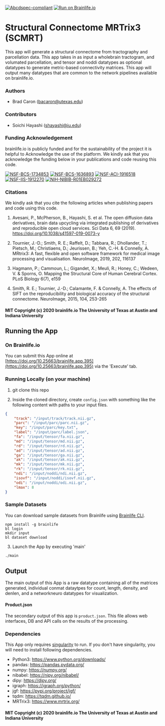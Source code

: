 [![Abcdspec-compliant](https://img.shields.io/badge/ABCD_Spec-v1.1-green.svg)](https://github.com/brain-life/abcd-spec)
[![Run on Brainlife.io](https://img.shields.io/badge/Brainlife-brainlife.app.395-blue.svg)](https://doi.org/10.25663/brainlife.app.395)

# Structural Connectome MRTrix3 (SCMRT)

This app will generate a structural connectome from tractography and parcellation data. This app takes in as input a wholebrain tractogram, and volumated parcellation, and tensor and noddi datatypes as optional datatypes to generate metric-based connectivity matrices. This app will output many datatypes that are common to the network pipelines available on brainlife.io.

### Authors

- Brad Caron (bacaron@utexas.edu)

### Contributors

- Soichi Hayashi (shayashi@iu.edu)

### Funding Acknowledgement

brainlife.io is publicly funded and for the sustainability of the project it is helpful to Acknowledge the use of the platform. We kindly ask that you acknowledge the funding below in your publications and code reusing this code.

[![NSF-BCS-1734853](https://img.shields.io/badge/NSF_BCS-1734853-blue.svg)](https://nsf.gov/awardsearch/showAward?AWD_ID=1734853)
[![NSF-BCS-1636893](https://img.shields.io/badge/NSF_BCS-1636893-blue.svg)](https://nsf.gov/awardsearch/showAward?AWD_ID=1636893)
[![NSF-ACI-1916518](https://img.shields.io/badge/NSF_ACI-1916518-blue.svg)](https://nsf.gov/awardsearch/showAward?AWD_ID=1916518)
[![NSF-IIS-1912270](https://img.shields.io/badge/NSF_IIS-1912270-blue.svg)](https://nsf.gov/awardsearch/showAward?AWD_ID=1912270)
[![NIH-NIBIB-R01EB029272](https://img.shields.io/badge/NIH_NIBIB-R01EB029272-green.svg)](https://grantome.com/grant/NIH/R01-EB029272-01)

### Citations

We kindly ask that you cite the following articles when publishing papers and code using this code.

1. Avesani, P., McPherson, B., Hayashi, S. et al. The open diffusion data derivatives, brain data upcycling via integrated publishing of derivatives and reproducible open cloud services. Sci Data 6, 69 (2019). https://doi.org/10.1038/s41597-019-0073-y

2. Tournier, J.-D.; Smith, R. E.; Raffelt, D.; Tabbara, R.; Dhollander, T.; Pietsch, M.; Christiaens, D.; Jeurissen, B.; Yeh, C.-H. & Connelly, A. MRtrix3: A fast, flexible and open software framework for medical image processing and visualisation. NeuroImage, 2019, 202, 116137

3. Hagmann, P.; Cammoun, L.; Gigandet, X.; Meuli, R.; Honey, C.; Wedeen, V. & Sporns, O. Mapping the Structural Core of Human Cerebral Cortex. PLoS Biology 6(7), e159

4. Smith, R. E.; Tournier, J.-D.; Calamante, F. & Connelly, A. The effects of SIFT on the reproducibility and biological accuracy of the structural connectome. NeuroImage, 2015, 104, 253-265

#### MIT Copyright (c) 2020 brainlife.io The University of Texas at Austin and Indiana University

## Running the App

### On Brainlife.io

You can submit this App online at [https://doi.org/10.25663/brainlife.app.395](https://doi.org/10.25663/brainlife.app.395) via the 'Execute' tab.

### Running Locally (on your machine)

1. git clone this repo

2. Inside the cloned directory, create `config.json` with something like the following content with paths to your input files.

```json
{
    "track": "/input/track/track.nii.gz",
    "parc": "/input/parc/parc.nii.gz",
    "key": "/input/parc/key.txt",
    "label": "/input/parc/label.json",
    "fa": "/input/tensor/fa.nii.gz",
    "md": "/input/tensor/md.nii.gz",
    "rd": "/input/tensor/rd.nii.gz",
    "ad": "/input/tensor/ad.nii.gz",
    "ga": "/input/tensor/ga.nii.gz",
    "ak": "/input/tensor/ak.nii.gz",
    "mk": "/input/tensor/mk.nii.gz",
    "rk": "/input/tensor/rk.nii.gz",
    "ndi": "/input/noddi/ndi.nii.gz",
    "isovf": "/input/noddi/isovf.nii.gz",
    "odi": "/input/noddi/odi.nii.gz",
    "lmax": 8
}
```

### Sample Datasets

You can download sample datasets from Brainlife using [Brainlife CLI](https://github.com/brain-life/cli).

```
npm install -g brainlife
bl login
mkdir input
bl dataset download
```

3. Launch the App by executing 'main'

```bash
./main
```

## Output

The main output of this App is a raw datatype containing all of the matrices generated, individual conmat dataytpes for count, length, density, and denlen, and a networkneuro datatypes for visualization.

#### Product.json

The secondary output of this app is `product.json`. This file allows web interfaces, DB and API calls on the results of the processing.

### Dependencies

This App only requires [singularity](https://www.sylabs.io/singularity/) to run. If you don't have singularity, you will need to install following dependencies.   

- Python3: https://www.python.org/downloads/
- pandas: https://pandas.pydata.org/
- numpy: https://numpy.org/
- nibabel: https://nipy.org/nibabel/
- dipy: https://dipy.org/
- igraph: https://igraph.org/python/
- jgf: https://pypi.org/project/jgf/
- tqdm: https://tqdm.github.io/
- MRTrix3: https://www.mrtrix.org/

#### MIT Copyright (c) 2020 brainlife.io The University of Texas at Austin and Indiana University
